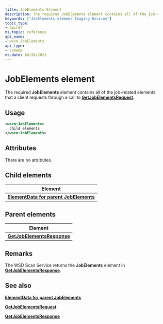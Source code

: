 ```yaml
---
title: JobElements Element
description: The required JobElements element contains all of the job-related elements that a client requests through a call to GetJobElementsRequest.
keywords: ["JobElements element Imaging Devices"]
topic_type:
- apiref
ms.topic: reference
api_name:
- wscn JobElements
api_type:
- Schema
ms.date: 04/28/2023
---
```


# JobElements element

The required **JobElements** element contains all of the job-related elements that a client requests through a call to [**GetJobElementsRequest**](getjobelementsrequest.md).

## Usage

```xml
<wscn:JobElements>
  child elements
</wscn:JobElements>
```

## Attributes

There are no attributes.

## Child elements

| Element |
|--|
| [**ElementData for parent JobElements**](elementdata-for-jobelements-element.md) |

## Parent elements

| Element |
|--|
| [**GetJobElementsResponse**](getjobelementsresponse.md) |

## Remarks

The WSD Scan Service returns the **JobElements** element in [**GetJobElementsResponse**](getjobelementsresponse.md).

## See also

[**ElementData for parent JobElements**](elementdata-for-jobelements-element.md)

[**GetJobElementsRequest**](getjobelementsrequest.md)

[**GetJobElementsResponse**](getjobelementsresponse.md)
